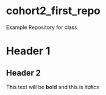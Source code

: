 # cohort2_first_repo
Example Repository for class

# Header 1
## Header 2

This text will be **bold** and this is *italics*
